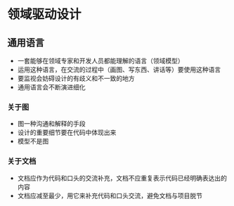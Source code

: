 # 领域驱动设计
## 通用语言
- 一套能够在领域专家和开发人员都能理解的语言（领域模型）
- 运用这种语言，在交流的过程中（画图、写东西、讲话等）要使用这种语言
- 要监视会妨碍设计的有歧义和不一致的地方
- 通用语言会不断演进细化

### 关于图
- 图一种沟通和解释的手段
- 设计的重要细节要在代码中体现出来
- 模型不是图

### 关于文档
- 文档应作为代码和口头的交流补充，文档不应重复表示代码已经明确表达出的内容
- 文档应减至最少，用它来补充代码和口头交流，避免文档与项目脱节
